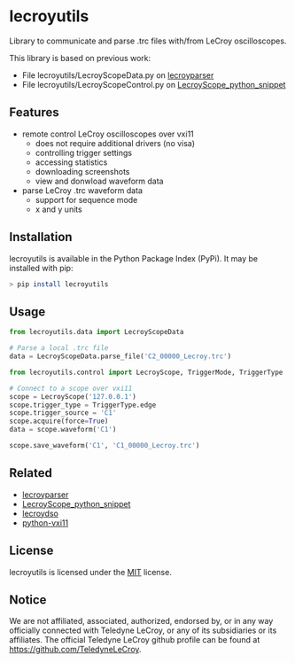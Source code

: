 # lecroyutils
Library to communicate and parse .trc files with/from LeCroy oscilloscopes.

This library is based on previous work:
* File lecroyutils/LecroyScopeData.py on [lecroyparser](https://github.com/bennomeier/leCroyParser)
* File lecroyutils/LecroyScopeControl.py on [LecroyScope_python_snippet](https://github.com/ethz-pes/LecroyScope_python_snippet)

## Features
* remote control LeCroy oscilloscopes over vxi11
    * does not require additional drivers (no visa)
    * controlling trigger settings
    * accessing statistics
    * downloading screenshots
    * view and donwload waveform data
* parse LeCroy .trc waveform data
    * support for sequence mode
    * x and y units

## Installation

lecroyutils is available in the Python Package Index (PyPi). It may be installed with pip:

```bash
> pip install lecroyutils
```

## Usage

```python
from lecroyutils.data import LecroyScopeData

# Parse a local .trc file
data = LecroyScopeData.parse_file('C2_00000_Lecroy.trc')

from lecroyutils.control import LecroyScope, TriggerMode, TriggerType

# Connect to a scope over vxi11
scope = LecroyScope('127.0.0.1')
scope.trigger_type = TriggerType.edge
scope.trigger_source = 'C1'
scope.acquire(force=True)
data = scope.waveform('C1')

scope.save_waveform('C1', 'C1_00000_Lecroy.trc')
```

## Related
* [lecroyparser](https://github.com/bennomeier/leCroyParser)
* [LecroyScope_python_snippet](https://github.com/ethz-pes/LecroyScope_python_snippet)
* [lecroydso](https://github.com/TeledyneLeCroy/lecroydso)
* [python-vxi11](https://github.com/python-ivi/python-vxi11)

## License
lecroyutils is licensed under the [MIT](LICENSE) license.

## Notice
We are not affiliated, associated, authorized, endorsed by, or in any way officially connected with Teledyne LeCroy, or any of its subsidiaries or its affiliates. The official Teledyne LeCroy github profile can be found at https://github.com/TeledyneLeCroy.
